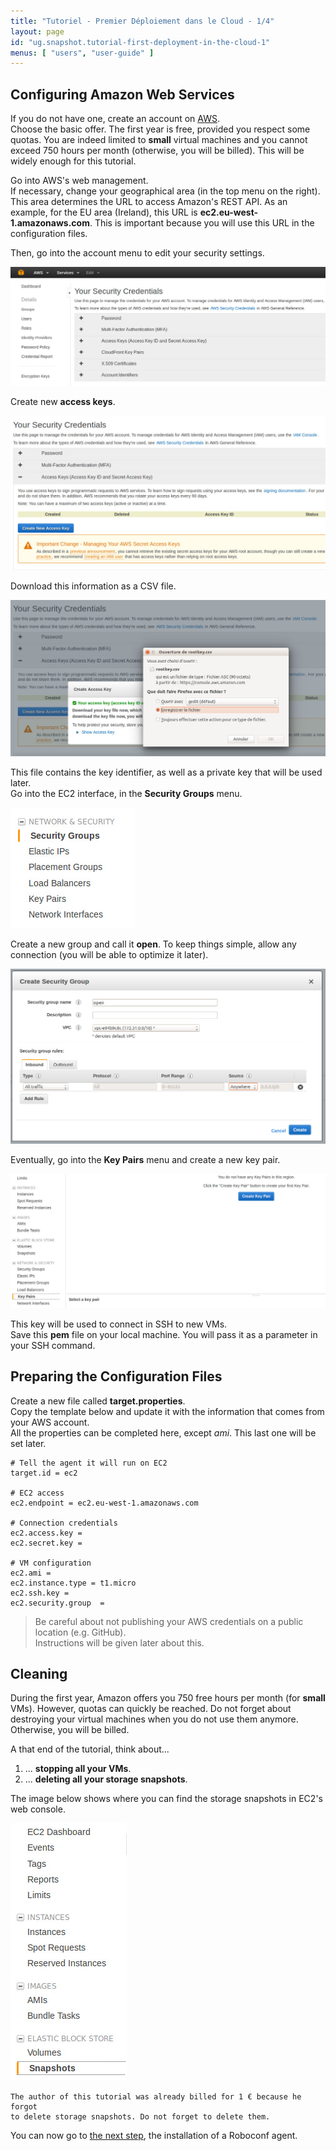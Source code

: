 ```yaml
---
title: "Tutoriel - Premier Déploiement dans le Cloud - 1/4"
layout: page
id: "ug.snapshot.tutorial-first-deployment-in-the-cloud-1"
menus: [ "users", "user-guide" ]
---
```


## Configuring Amazon Web Services

If you do not have one, create an account on [AWS](http://aws.amazon.com).  
Choose the basic offer. The first year is free, provided you respect some quotas.
You are indeed limited to **small** virtual machines and you cannot exceed 750 hours per month (otherwise, you will be billed). 
This will be widely enough for this tutorial.

Go into AWS's web management.  
If necessary, change your geographical area (in the top menu on the right).
This area determines the URL to access Amazon's REST API. As an example, for the EU area (Ireland), this URL is 
**ec2.eu-west-1.amazonaws.com**. This is important because you will use this URL in the configuration files.

Then, go into the account menu to edit your security settings.

<img src="/resources/img/tutorial-aws-security-credentials.jpg" alt="Security settings" class="gs" />

Create new **access keys**.

<img src="/resources/img/tutorial-aws-new-access-key.jpg" alt="New access keys" class="gs" />

Download this information as a CSV file.

<img src="/resources/img/tutorial-aws-download-access-key.jpg" alt="Download access keys" class="gs" />

This file contains the key identifier, as well as a private key that will be used later.  
Go into the EC2 interface, in the **Security Groups** menu.

<img src="/resources/img/tutorial-aws-security-groups-menu.jpg" alt="Access the security groups" />

Create a new group and call it **open**. To keep things simple, allow any connection (you will be able to optimize it later).

<img src="/resources/img/tutorial-aws-new-security-group.jpg" alt="New security group" class="gs" />

Eventually, go into the **Key Pairs** menu and create a new key pair.

<img src="/resources/img/tutorial-aws-new-key-pair.jpg" alt="New key pair" class="gs" />

This key will be used to connect in SSH to new VMs.  
Save this **pem** file on your local machine. You will pass it as a parameter in your SSH command.


## Preparing the Configuration Files 

Create a new file called **target.properties**.  
Copy the template below and update it with the information that comes from your AWS account.  
All the properties can be completed here, except *ami*. This last one will be set later.

``` properties
# Tell the agent it will run on EC2
target.id = ec2

# EC2 access
ec2.endpoint = ec2.eu-west-1.amazonaws.com

# Connection credentials
ec2.access.key = 
ec2.secret.key = 

# VM configuration
ec2.ami	= 
ec2.instance.type = t1.micro
ec2.ssh.key = 
ec2.security.group	= 
```

> Be careful about not publishing your AWS credentials on a public location (e.g. GitHub).    
> Instructions will be given later about this.


## Cleaning

During the first year, Amazon offers you 750 free hours per month (for **small** VMs). However, quotas can quickly be reached.
Do not forget about destroying your virtual machines when you do not use them anymore. Otherwise, you will be billed.

A that end of the tutorial, think about...

1. ... **stopping all your VMs**.
2. ... **deleting all your storage snapshots**.

The image below shows where you can find the storage snapshots in EC2's web console.

<img src="/resources/img/tutorial-aws-snapshots.jpg" alt="Snapshots location" />

<!-- -->

	The author of this tutorial was already billed for 1 € because he forgot 
	to delete storage snapshots. Do not forget to delete them.

You can now go to [the next step](tutorial-first-deployment-in-the-cloud-2.html),
the installation of a Roboconf agent.
